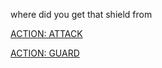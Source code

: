 where did you get that shield from

[ACTION: ATTACK](../act3/attack3-3.md)

[ACTION: GUARD](../act/guard3-3.md)